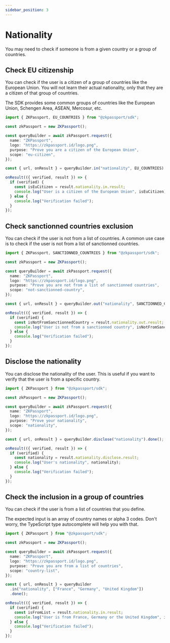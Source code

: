 ```yaml
---
sidebar_position: 3
---
```


# Nationality

You may need to check if someone is from a given country or a group of countries.

## Check EU citizenship

You can check if the user is a citizen of a group of countries like the European Union. You will not learn their actual nationality, only that they are a citizen of that group of countries.

The SDK provides some common groups of countries like the European Union, Schengen Area, ASEAN, Mercosur, etc.

```typescript
import { ZKPassport, EU_COUNTRIES } from "@zkpassport/sdk";

const zkPassport = new ZKPassport();

const queryBuilder = await zkPassport.request({
  name: "ZKPassport",
  logo: "https://zkpassport.id/logo.png",
  purpose: "Prove you are a citizen of the European Union",
  scope: "eu-citizen",
});

const { url, onResult } = queryBuilder.in("nationality", EU_COUNTRIES).done();

onResult(({ verified, result }) => {
  if (verified) {
    const isEuCitizen = result.nationality.in.result;
    console.log("User is a citizen of the European Union", isEuCitizen);
  } else {
    console.log("Verification failed");
  }
});
```

## Check sanctionned countries exclusion

You can check if the user is not from a list of countries. A common use case is to check if the user is not from a list of sanctionned countries.

```typescript
import { ZKPassport, SANCTIONNED_COUNTRIES } from "@zkpassport/sdk";

const zkPassport = new ZKPassport();

const queryBuilder = await zkPassport.request({
  name: "ZKPassport",
  logo: "https://zkpassport.id/logo.png",
  purpose: "Prove you are not from a list of sanctionned countries",
  scope: "not-sanctionned-country",
});

const { url, onResult } = queryBuilder.out("nationality", SANCTIONNED_COUNTRIES).done();

onResult(({ verified, result }) => {
  if (verified) {
    const isNotFromSanctionnedCountry = result.nationality.out.result;
    console.log("User is not from a sanctionned country", isNotFromSanctionnedCountry);
  } else {
    console.log("Verification failed");
  }
});
```

## Disclose the nationality

You can disclose the nationality of the user. This is useful if you want to verify that the user is from a specific country.

```typescript
import { ZKPassport } from "@zkpassport/sdk";

const zkPassport = new ZKPassport();

const queryBuilder = await zkPassport.request({
  name: "ZKPassport",
  logo: "https://zkpassport.id/logo.png",
  purpose: "Prove your nationality",
  scope: "nationality",
});

const { url, onResult } = queryBuilder.disclose("nationality").done();

onResult(({ verified, result }) => {
  if (verified) {
    const nationality = result.nationality.disclose.result;
    console.log("User's nationality", nationality);
  } else {
    console.log("Verification failed");
  }
});
```

## Check the inclusion in a group of countries

You can check if the user is from a list of countries that you define.

The expected input is an array of country names or alpha 3 codes. Don't worry, the TypeScript type autocomplete will help you with that.

```typescript
import { ZKPassport } from "@zkpassport/sdk";

const zkPassport = new ZKPassport();

const queryBuilder = await zkPassport.request({
  name: "ZKPassport",
  logo: "https://zkpassport.id/logo.png",
  purpose: "Prove you are from a list of countries",
  scope: "country-list",
});

const { url, onResult } = queryBuilder
  .in("nationality", ["France", "Germany", "United Kingdom"])
  .done();

onResult(({ verified, result }) => {
  if (verified) {
    const isFromList = result.nationality.in.result;
    console.log("User is from France, Germany or the United Kingdom", isFromList);
  } else {
    console.log("Verification failed");
  }
});
```
